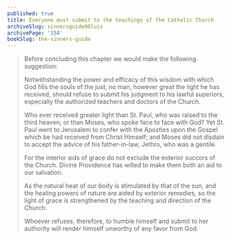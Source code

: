 ```yaml
---
published: true
title: Everyone must submit to the teachings of the Catholic Church
archiveSlug: sinnersguide00luis
archivePage: '154'
bookSlug: the-sinners-guide
---
```


> Before concluding this chapter we would make the following suggestion:
> 
> Notwithstanding the power and efficacy of this wisdom with which God fills the souls of the just, no man, however great the light he has received, should refuse to submit his judgment to his lawful superiors, especially the authorized teachers and doctors of the Church.
> 
> Who ever received greater light than St. Paul, who was raised to the third heaven; or than Moses, who spoke face to face with God? Yet St. Paul went to Jerusalem to confer with the Apostles upon the Gospel which be had received from Christ Himself; and Moses did not disdain to accept the advice of his father-in-law, Jethro, who was a gentile.
> 
> For the interior aids of grace do not exclude the exterior succors of the Church. Divine Providence has willed to make them both an aid to our salvation.
> 
> As the natural heat of our body is stimulated by that of the sun, and the healing powers of nature are aided by exterior remedies, so the light of grace is strengthened by the teaching and direction of the Church.
> 
> Whoever refuses, therefore, to humble himself and submit to her authority will render himself unworthy of any favor from God.


